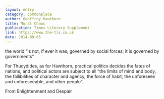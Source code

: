 ```yaml
---
layout: entry
category: commonplace
author: Geoffrey Hawthorn
title: Moral Chaos
publication: Times Literary Supplement
link: https://www.the-tls.co.uk
date: 2014-09-05
---
```


the world “is not, if ever it was, governed by social forces; it is governed by governments” 

For Thucydides, as for Hawthorn, practical politics decides the fates of nations, and political actors are subject to all “the limits of mind and body, the fallibilities of character and agency, the force of habit, the unforeseen and unforeseeable, and other people”.  

From Enlightenment and Despair